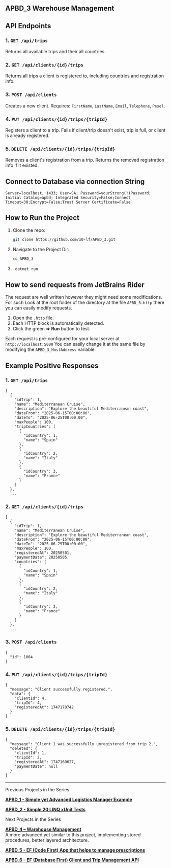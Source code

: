 ﻿
## APBD_3 Warehouse Management

## API Endpoints

### 1. `GET /api/trips`
Returns all available trips and their all countries.

### 2. `GET /api/clients/{id}/trips`
Returns all trips a client is registered to, including countries and registration info.

### 3. `POST /api/clients`
Creates a new client. Requires: `FirstName`, `LastName`, `Email`, `Telephone`, `Pesel`.

### 4. `PUT /api/clients/{id}/trips/{tripId}`
Registers a client to a trip. Fails if client/trip doesn't exist, trip is full, or client is already registered.

### 5. `DELETE /api/clients/{id}/trips/{tripId}`
Removes a client's registration from a trip. Returns the removed registration info if it existed.

## Connect to Database via connection String
```
Server=localhost, 1433; User=SA; Password=yourStrong(!)Password; Initial Catalog=apbd; Integrated Security=False;Connect Timeout=30;Encrypt=False;Trust Server Certificate=False
``` 

## How to Run the Project

1. Clone the repo:
   ```bash
   git clone https://github.com/x0-lf/APBD_3.git

2. Navigate to the Project Dir:
    ```bash
    cd APBD_3
3. ```bash
    dotnet run
   
## How to send requests from JetBrains Rider

The request are well written however they might need some modifications.
For such Look at the root folder of the directory at the file
`APBD_3.http` there you can easily modify requests.

1. Open the `.http` file.
2. Each HTTP block is automatically detected.
3. Click the green **=> Run** button to test.

Each request is pre-configured for your local server at `http://localhost:5000`
You can easily change it at the same file by modifying the `APBD_3_HostAddress` variable. 

## Example Positive Responses

### 1. `GET /api/trips`

```
[
  {
    "idTrip": 1,
    "name": "Mediterranean Cruise",
    "description": "Explore the beautiful Mediterranean coast",
    "dateFrom": "2025-06-15T00:00:00",
    "dateTo": "2025-06-25T00:00:00",
    "maxPeople": 100,
    "tripCountries": [
      {
        "idCountry": 1,
        "name": "Spain"
      },
      {
        "idCountry": 2,
        "name": "Italy"
      },
      {
        "idCountry": 3,
        "name": "France"
      }
    ]
  },
  ...
```

### 2. `GET /api/clients/{id}/trips`
```
[
  {
    "idTrip": 1,
    "name": "Mediterranean Cruise",
    "description": "Explore the beautiful Mediterranean coast",
    "dateFrom": "2025-06-15T00:00:00",
    "dateTo": "2025-06-25T00:00:00",
    "maxPeople": 100,
    "registeredAt": 20250501,
    "paymentDate": 20250505,
    "countries": [
      {
        "idCountry": 1,
        "name": "Spain"
      },
      {
        "idCountry": 2,
        "name": "Italy"
      },
      {
        "idCountry": 3,
        "name": "France"
      }
    ]
  },
  ...
```

### 3. `POST /api/clients`
```
{
  "id": 1004
}
```
### 4. `PUT /api/clients/{id}/trips/{tripId}`
```
{
  "message": "Client successfully registered.",
  "data": {
    "clientId": 4,
    "tripId": 4,
    "registeredAt": 1747170742
  }
}
```
### 5. `DELETE /api/clients/{id}/trips/{tripId}`
```
{
  "message": "Client 1 was successfully unregistered from trip 2.",
  "deleted": {
    "clientId": 1,
    "tripId": 2,
    "registeredAt": 1747160627,
    "paymentDate": null
  }
}
```
---
Previous Projects in the Series

**[APBD_1 - Simple yet Advanced Logistics Manager Example](https://github.com/x0-lf/APBD_1)**

**[APBD_2 - Simple 20 LINQ xUnit Tests](https://github.com/x0-lf/APBD_2)**

Next Projects in the Series

**[APBD_4 – Warehouse Management](https://github.com/x0-lf/APBD_4)**  
A more advanced yet similar to this project, implementing stored procedures, better layered architecture.

**[APBD_5 - EF (Code First) App that helps to manage prescriptions](https://github.com/x0-lf/APBD_5)**

**[APBD_6 – EF (Database First) Client and Trip Management API](https://github.com/x0-lf/APBD_6)**
